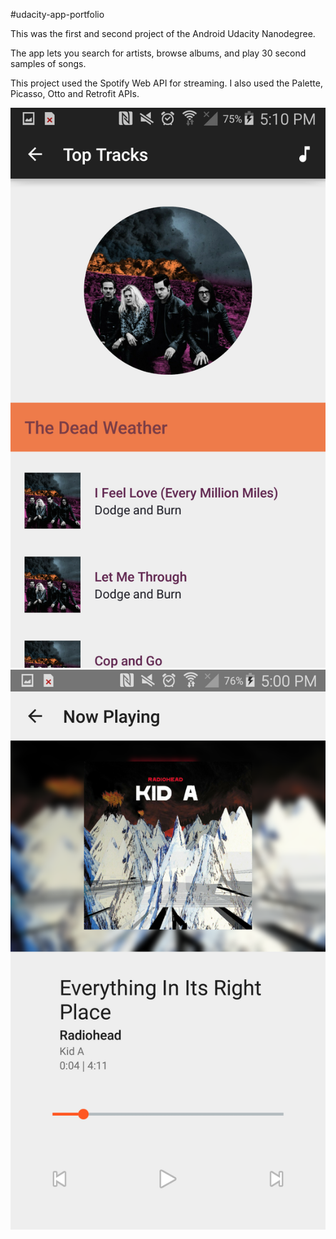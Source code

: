 #udacity-app-portfolio

This was the first and second project of the Android Udacity Nanodegree.

The app lets you search for artists, browse albums, and play 30 second samples of songs. 

This project used the Spotify Web API for streaming. I also used the Palette, Picasso, Otto and Retrofit APIs.

![Alt text](https://github.com/akodiakson/udacity-app-portfolio/blob/master/app/artwork/Artist.png  "Artist")
![Alt text](https://github.com/akodiakson/udacity-app-portfolio/blob/master/app/artwork/NowPlaying.png "Now Playing")
